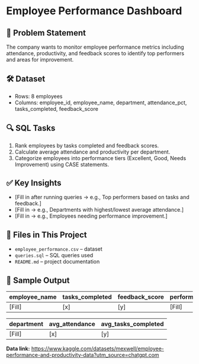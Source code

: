 # Employee Performance Dashboard

## 📌 Problem Statement
The company wants to monitor employee performance metrics including attendance, productivity, and feedback scores to identify top performers and areas for improvement.

## 🛠 Dataset
- Rows: 8 employees  
- Columns: employee_id, employee_name, department, attendance_pct, tasks_completed, feedback_score  

## 🔍 SQL Tasks
1. Rank employees by tasks completed and feedback scores.  
2. Calculate average attendance and productivity per department.  
3. Categorize employees into performance tiers (Excellent, Good, Needs Improvement) using CASE statements.  

## ✅ Key Insights
- [Fill in after running queries → e.g., Top performers based on tasks and feedback.]  
- [Fill in → e.g., Departments with highest/lowest average attendance.]  
- [Fill in → e.g., Employees needing performance improvement.]  

## 📂 Files in This Project
- `employee_performance.csv` – dataset  
- `queries.sql` – SQL queries used  
- `README.md` – project documentation  

## 📸 Sample Output

| employee_name | tasks_completed | feedback_score | performance_tier |
|---------------|----------------|----------------|-----------------|
| [Fill]        | [x]            | [y]            | [Fill]          |

| department   | avg_attendance | avg_tasks_completed |
|-------------|----------------|------------------|
| [Fill]      | [x]            | [y]              |

**Data link:** https://www.kaggle.com/datasets/mexwell/employee-performance-and-productivity-data?utm_source=chatgpt.com
